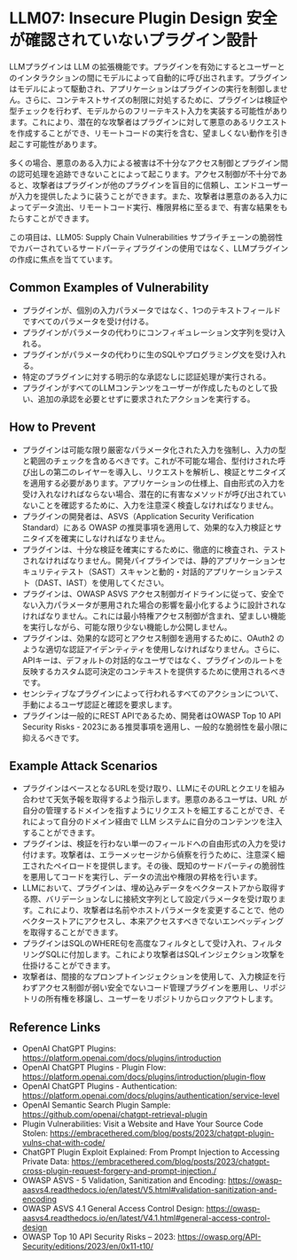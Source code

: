 # LLM07: Insecure Plugin Design 安全が確認されていないプラグイン設計

LLMプラグインは LLM の拡張機能です。プラグインを有効にするとユーザーとのインタラクションの間にモデルによって自動的に呼び出されます。プラグインはモデルによって駆動され、アプリケーションはプラグインの実行を制御しません。さらに、コンテキストサイズの制限に対処するために、プラグインは検証や型チェックを行わず、モデルからのフリーテキスト入力を実装する可能性があります。これにより、潜在的な攻撃者はプラグインに対して悪意のあるリクエストを作成することができ、リモートコードの実行を含む、望ましくない動作を引き起こす可能性があります。

多くの場合、悪意のある入力による被害は不十分なアクセス制御とプラグイン間の認可処理を追跡できないことによって起こります。アクセス制御が不十分であると、攻撃者はプラグインが他のプラグインを盲目的に信頼し、エンドユーザーが入力を提供したように装うことができます。また、攻撃者は悪意のある入力によってデータ流出、リモートコード実行、権限昇格に至るまで、有害な結果をもたらすことができます。

この項目は、LLM05: Supply Chain Vulnerabilities サプライチェーンの脆弱性でカバーされているサードパーティプラグインの使用ではなく、LLMプラグインの作成に焦点を当てています。

## Common Examples of Vulnerability

+ プラグインが、個別の入力パラメータではなく、1つのテキストフィールドですべてのパラメータを受け付ける。
+ プラグインがパラメータの代わりにコンフィギュレーション文字列を受け入れる。
+ プラグインがパラメータの代わりに生のSQLやプログラミング文を受け入れる。
+ 特定のプラグインに対する明示的な承認なしに認証処理が実行される。
+ プラグインがすべてのLLMコンテンツをユーザーが作成したものとして扱い、追加の承認を必要とせずに要求されたアクションを実行する。

## How to Prevent

+ プラグインは可能な限り厳密なパラメータ化された入力を強制し、入力の型と範囲のチェックを含めるべきです。これが不可能な場合、型付けされた呼び出しの第二のレイヤーを導入し、リクエストを解析し、検証とサニタイズを適用する必要があります。アプリケーションの仕様上、自由形式の入力を受け入れなければならない場合、潜在的に有害なメソッドが呼び出されていないことを確認するために、入力を注意深く検査しなければなりません。
+ プラグインの開発者は、ASVS（Application Security Verification Standard）にある OWASP の推奨事項を適用して、効果的な入力検証とサニタイズを確実にしなければなりません。
+ プラグインは、十分な検証を確実にするために、徹底的に検査され、テストされなければなりません。開発パイプラインでは、静的アプリケーションセキュリティテスト（SAST）スキャンと動的・対話的アプリケーションテスト（DAST、IAST）を使用してください。
+ プラグインは、OWASP ASVS アクセス制御ガイドラインに従って、安全でない入力パラメータが悪用された場合の影響を最小化するように設計されなければなりません。これには最小特権アクセス制御が含まれ、望ましい機能を実行しながら、可能な限り少ない機能しか公開しません。
+ プラグインは、効果的な認可とアクセス制御を適用するために、OAuth2 のような適切な認証アイデンティティを使用しなければなりません。さらに、APIキーは、デフォルトの対話的なユーザではなく、プラグインのルートを反映するカスタム認可決定のコンテキストを提供するために使用されるべきです。
+ センシティブなプラグインによって行われるすべてのアクションについて、手動によるユーザ認証と確認を要求します。
+ プラグインは一般的にREST APIであるため、開発者はOWASP Top 10 API Security Risks - 2023にある推奨事項を適用し、一般的な脆弱性を最小限に抑えるべきです。

## Example Attack Scenarios

+ プラグインはベースとなるURLを受け取り、LLMにそのURLとクエリを組み合わせて天気予報を取得するよう指示します。悪意のあるユーザは、URL が自分の管理するドメインを指すようにリクエストを細工することができ、それによって自分のドメイン経由で LLM システムに自分のコンテンツを注入することができます。
+ プラグインは、検証を行わない単一のフィールドへの自由形式の入力を受け付けます。攻撃者は、エラーメッセージから偵察を行うために、注意深く細工されたペイロードを提供します。その後、既知のサードパーティの脆弱性を悪用してコードを実行し、データの流出や権限の昇格を行います。
+ LLMにおいて、プラグインは、埋め込みデータをベクターストアから取得する際、バリデーションなしに接続文字列として設定パラメータを受け取ります。これにより、攻撃者は名前やホストパラメータを変更することで、他のベクターストアにアクセスし、本来アクセスすべきでないエンベッディングを取得することができます。
+ プラグインはSQLのWHERE句を高度なフィルタとして受け入れ、フィルタリングSQLに付加します。これにより攻撃者はSQLインジェクション攻撃を仕掛けることができます。
+ 攻撃者は、間接的なプロンプトインジェクションを使用して、入力検証を行わずアクセス制御が弱い安全でないコード管理プラグインを悪用し、リポジトリの所有権を移譲し、ユーザーをリポジトリからロックアウトします。

## Reference Links

+ OpenAI ChatGPT Plugins: https://platform.openai.com/docs/plugins/introduction
+ OpenAI ChatGPT Plugins - Plugin Flow: https://platform.openai.com/docs/plugins/introduction/plugin-flow
+ OpenAI ChatGPT Plugins - Authentication: https://platform.openai.com/docs/plugins/authentication/service-level
+ OpenAI Semantic Search Plugin Sample: https://github.com/openai/chatgpt-retrieval-plugin
+ Plugin Vulnerabilities: Visit a Website and Have Your Source Code Stolen: https://embracethered.com/blog/posts/2023/chatgpt-plugin-vulns-chat-with-code/
+ ChatGPT Plugin Exploit Explained: From Prompt Injection to Accessing Private Data: https://embracethered.com/blog/posts/2023/chatgpt-cross-plugin-request-forgery-and-prompt-injection./
+ OWASP ASVS - 5 Validation, Sanitization and Encoding: https://owasp-aasvs4.readthedocs.io/en/latest/V5.html#validation-sanitization-and-encoding
+ OWASP ASVS 4.1 General Access Control Design: https://owasp-aasvs4.readthedocs.io/en/latest/V4.1.html#general-access-control-design
+ OWASP Top 10 API Security Risks – 2023: https://owasp.org/API-Security/editions/2023/en/0x11-t10/
